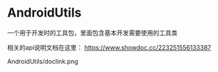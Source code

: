# AndroidUtils
 
一个用于开发时的工具包，里面包含基本开发需要使用的工具类
 
相关的api说明文档在这里：
https://www.showdoc.cc/223251556133387
 
AndroidUtils/doclink.png
